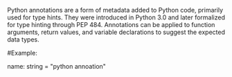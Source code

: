 Python annotations are a form of metadata added to Python code, primarily used for type hints. 
They were introduced in Python 3.0 and later formalized for type hinting through PEP 484. 
Annotations can be applied to function arguments, return values, and variable declarations to suggest the expected data types.

#Example:

name: string = "python annoation"